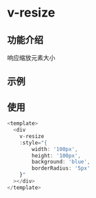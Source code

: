 # v-resize

## 功能介绍

响应缩放元素大小

## 示例

<div
    v-resize
    :style="{
        width: '100px',
        height: '100px',
        background: 'blue',
        borderRadius: '5px'
    }"
  ></div>

## 使用

```typescript {3}
<template>
  <div
    v-resize
    :style="{
        width: '100px',
        height: '100px',
        background: 'blue',
        borderRadius: '5px'
    }"
  ></div>
</template>
```
